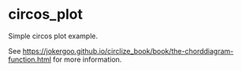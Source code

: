 # circos_plot
Simple circos plot example.

See https://jokergoo.github.io/circlize_book/book/the-chorddiagram-function.html for more information.
